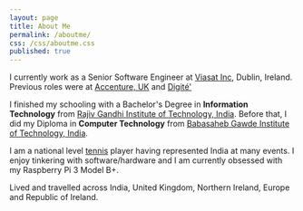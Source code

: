```yaml
---
layout: page
title: About Me
permalink: /aboutme/
css: /css/aboutme.css
published: true
---
```


<link href="//maxcdn.bootstrapcdn.com/font-awesome/4.2.0/css/font-awesome.min.css" rel="stylesheet">

<div id="aboutme-section">

<p class="about-text">
<span class="fa fa-briefcase about-icon"></span>
I currently work as a Senior Software Engineer at  <a href="https://www.viasat.com/" target="_blank">Viasat Inc</a>, Dublin, Ireland. Previous roles were at <a href="https://www.accenture.com/gb-en" target="_blank">Accenture, UK</a> and <a href="https://www.digite.com/" target="_blank">Digité'</a></p>

<p class="about-text">
<span class="fa fa-graduation-cap about-icon"></span>
I finished my schooling with a Bachelor's Degree in <strong>Information Technology</strong> from <a href="http://mctrgit.ac.in/" target="_blank">Rajiv Gandhi Institute of Technology, India</a>. Before that, I did my Diploma in <strong>Computer Technology</strong> from <a href="http://www.marathamandir.com/bgit.html" target="_blank">Babasaheb Gawde Institute of Technology, India</a>.
</p>

<p class="about-text">
<span class="fa fa-heart about-icon"></span>
I am a national level <a href="https://www.instagram.com/p/BfVxJpWhRxE" target="_blank">tennis</a> player having represented India at many events. I enjoy tinkering with software/hardware and I am currently obsessed with my Raspberry Pi 3 Model B+.
</p>

<p class="about-text">
<span class="fa fa-globe about-icon"></span>
Lived and travelled across India, United Kingdom, Northern Ireland, Europe and Republic of Ireland.

</p>
</div>
